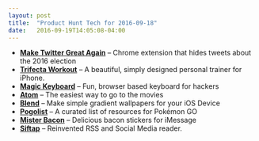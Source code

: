 ```yaml
---
layout: post
title:  "Product Hunt Tech for 2016-09-18"
date:   2016-09-19T14:05:08-04:00
---
```


* **[Make Twitter Great Again](https://www.producthunt.com/tech/make-twitter-great-again?utm_campaign=producthunt-api&utm_medium=api&utm_source=Application%3A+Daily+Digest+RSS+%28ID%3A+3202%29)** – Chrome extension that hides tweets about the 2016 election
* **[Trifecta Workout](https://www.producthunt.com/tech/trifecta-workout?utm_campaign=producthunt-api&utm_medium=api&utm_source=Application%3A+Daily+Digest+RSS+%28ID%3A+3202%29)** – A beautiful, simply designed personal trainer for iPhone.
* **[Magic Keyboard](https://www.producthunt.com/tech/magic-keyboard-2?utm_campaign=producthunt-api&utm_medium=api&utm_source=Application%3A+Daily+Digest+RSS+%28ID%3A+3202%29)** – Fun, browser based keyboard for hackers
* **[Atom](https://www.producthunt.com/tech/atom-4?utm_campaign=producthunt-api&utm_medium=api&utm_source=Application%3A+Daily+Digest+RSS+%28ID%3A+3202%29)** – The easiest way to go to the movies
* **[Blend](https://www.producthunt.com/tech/blend-bde06a5f-67d8-4677-a372-f14d4c6ba39d?utm_campaign=producthunt-api&utm_medium=api&utm_source=Application%3A+Daily+Digest+RSS+%28ID%3A+3202%29)** – Make simple gradient wallpapers for your iOS Device
* **[Pogolist](https://www.producthunt.com/tech/pogolist?utm_campaign=producthunt-api&utm_medium=api&utm_source=Application%3A+Daily+Digest+RSS+%28ID%3A+3202%29)** – A curated list of resources for Pokémon GO
* **[Mister Bacon](https://www.producthunt.com/tech/mister-bacon?utm_campaign=producthunt-api&utm_medium=api&utm_source=Application%3A+Daily+Digest+RSS+%28ID%3A+3202%29)** – Delicious bacon stickers for iMessage
* **[Siftap](https://www.producthunt.com/tech/siftap?utm_campaign=producthunt-api&utm_medium=api&utm_source=Application%3A+Daily+Digest+RSS+%28ID%3A+3202%29)** – Reinvented RSS and Social Media reader.
